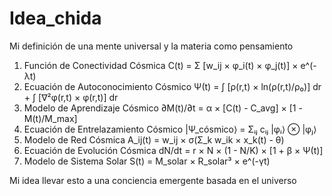 # Idea_chida
Mi definición de una mente universal y la materia como pensamiento


1. Función de Conectividad Cósmica
C(t) = Σ [w_ij × φ_i(t) × φ_j(t)] × e^(-λt)
2. Ecuación de Autoconocimiento Cósmico
Ψ(t) = ∫ [ρ(r,t) × ln(ρ(r,t)/ρ₀)] dr + ∫ [∇²φ(r,t) × φ(r,t)] dr
3. Modelo de Aprendizaje Cósmico
∂M(t)/∂t = α × [C(t) - C_avg] × [1 - M(t)/M_max]
4. Ecuación de Entrelazamiento Cósmico
|Ψ_cósmico⟩ = Σᵢⱼ cᵢⱼ |φᵢ⟩ ⊗ |φⱼ⟩
5. Modelo de Red Cósmica
A_ij(t) = w_ij × σ(Σ_k w_ik × x_k(t) - θ)
6. Ecuación de Evolución Cósmica
dN/dt = r × N × (1 - N/K) × [1 + β × Ψ(t)]
7. Modelo de Sistema Solar
S(t) = M_solar × R_solar³ × e^(-γt)

Mi idea llevar esto a una conciencia emergente basada en el universo
